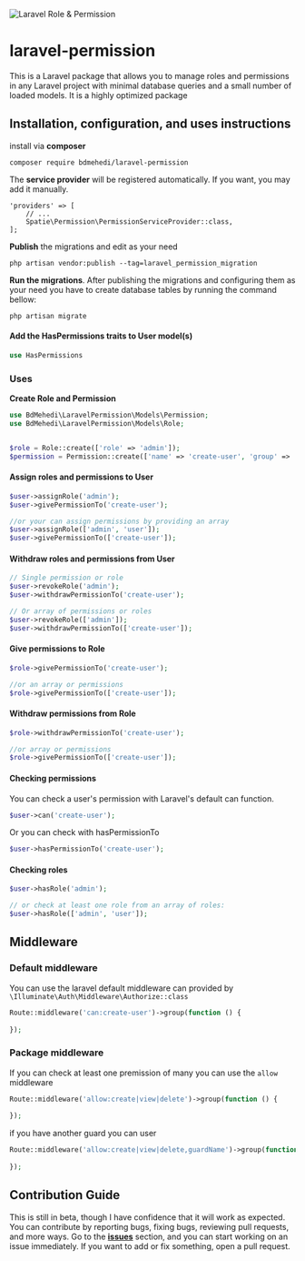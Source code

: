 ![Laravel Role & Permission](https://banners.beyondco.de/Laravel%20Permission.png?theme=light&packageManager=composer+require&packageName=bdmehedi%2Flaravel-permission&pattern=architect&style=style_1&description=A+Laravel+package+to+manage+user%27s+roles+and+permissions&md=1&showWatermark=1&fontSize=100px&images=https%3A%2F%2Flaravel.com%2Fimg%2Flogomark.min.svg)

# laravel-permission
This is a Laravel package that allows you to manage roles and permissions in any Laravel project with minimal database queries and a small number of loaded models. It is a highly optimized package

## Installation, configuration, and uses instructions

install via <b>composer</b>
```shell
composer require bdmehedi/laravel-permission
```

The <b>service provider</b> will be registered automatically. If you want, you may add it manually.
```code
'providers' => [
    // ...
    Spatie\Permission\PermissionServiceProvider::class,
];
```

<b>Publish</b> the migrations and edit as your need
```shell
php artisan vendor:publish --tag=laravel_permission_migration
```

<b>Run the migrations</b>. After publishing the migrations and configuring them as your need you have to create database tables by running the command bellow: 
```shell
php artisan migrate
```

#### Add the HasPermissions traits to User model(s)
```php
use HasPermissions
```

### Uses
<b>Create Role and Permission</b>
```php
use BdMehedi\LaravelPermission\Models\Permission;
use BdMehedi\LaravelPermission\Models\Role;


$role = Role::create(['role' => 'admin']);
$permission = Permission::create(['name' => 'create-user', 'group' => 'user']);  //the group is optional
```

#### Assign roles and permissions to User
```php
$user->assignRole('admin');
$user->givePermissionTo('create-user');

//or your can assign permissions by providing an array
$user->assignRole(['admin', 'user']);
$user->givePermissionTo(['create-user']);
```

#### Withdraw roles and permissions from User
```php
// Single permission or role
$user->revokeRole('admin');
$user->withdrawPermissionTo('create-user');

// Or array of permissions or roles
$user->revokeRole(['admin']);
$user->withdrawPermissionTo(['create-user']);
```

#### Give permissions to Role
```php
$role->givePermissionTo('create-user');

//or an array or permissions
$role->givePermissionTo(['create-user']);
```

#### Withdraw permissions from Role
```php
$role->withdrawPermissionTo('create-user');

//or array or permissions
$role->givePermissionTo(['create-user']);
```

#### Checking permissions
You can check a user's permission with Laravel's default can function.
```php
$user->can('create-user');
```

Or you can check with hasPermissionTo
```php
$user->hasPermissionTo('create-user');
```

#### Checking roles
```php
$user->hasRole('admin');

// or check at least one role from an array of roles:
$user->hasRole(['admin', 'user']);
```

## Middleware
### Default middleware
You can use the laravel default middleware can provided by ```\Illuminate\Auth\Middleware\Authorize::class```
```php
Route::middleware('can:create-user')->group(function () {
    
});
```

### Package middleware
If you can check at least one premission of many you can use the ```allow``` middleware
```php
Route::middleware('allow:create|view|delete')->group(function () {
    
});
```
if you have another guard you can user
```php
Route::middleware('allow:create|view|delete,guardName')->group(function () {
    
});
```


## Contribution Guide

This is still in beta, though I have confidence that it will work as expected.
You can contribute by reporting bugs, fixing bugs, reviewing pull requests, and more ways.
Go to the [**issues**](https://github.com/bdmehedi/laravel-permission/issues) section, and you can start working on an issue immediately.
If you want to add or fix something, open a pull request.


